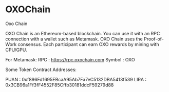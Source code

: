 # OXOChain
Oxo Chain

OXO Chain is an Ethereum-based blockchain. 
You can use it with an RPC connection with a wallet such as Metamask. 
OXO Chain uses the Proof-of-Work consensus. Each participant can earn OXO rewards by mining with CPU/GPU.


For Metamask:
RPC    : https://rpc.oxochain.com
Symbol : OXO

Some Token Contract Addresses:

PUAN : 0xf896Fd1695EBcaA95Ab7Fa7eC5132DBA5413f539
LIRA : 0x3CB96a1Ff3fF4552F85Cffb30181ddcF59279d88
